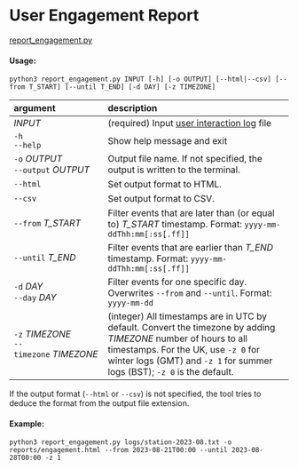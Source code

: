 
# User Engagement Report

[report_engagement.py](report_engagement.py)

#### Usage:

```
python3 report_engagement.py INPUT [-h] [-o OUTPUT] [--html|--csv] [--from T_START] [--until T_END] [-d DAY] [-z TIMEZONE]
```

| argument | description |
| :--- | :--- |
| *INPUT* | (required) Input [user interaction log](events.md) file |
| `-h`<br/>`--help` | Show help message and exit |
| `-o`&nbsp;*OUTPUT*<br/>`--output`&nbsp;*OUTPUT* | Output file name. If not specified, the output is written to the terminal. |
| `--html` | Set output format to HTML. |
| `--csv` | Set output format to CSV. |
| `--from`&nbsp;*T_START* | Filter events that are later than (or equal to) *T_START* timestamp. Format: `yyyy-mm-ddThh:mm[:ss[.ff]]` |
| `--until`&nbsp;*T_END* | Filter events that are earlier than *T_END* timestamp. Format: `yyyy-mm-ddThh:mm[:ss[.ff]]` |
| `-d`&nbsp;*DAY*<br/>`--day`&nbsp;*DAY* | Filter events for one specific day. Overwrites `--from` and `--until`. Format: `yyyy-mm-dd` |
| `-z`&nbsp;*TIMEZONE*<br/>`--timezone`&nbsp;*TIMEZONE* | (integer) All timestamps are in UTC by default. Convert the timezone by adding *TIMEZONE* number of hours to all timestamps. For the UK, use `-z 0` for winter logs (GMT) and `-z 1` for summer logs (BST); `-z 0` is the default. |

If the output format (`--html` or `--csv`) is not specified, the tool tries to deduce the format from the output file extension.

#### Example:

```
python3 report_engagement.py logs/station-2023-08.txt -o reports/engagement.html --from 2023-08-21T00:00 --until 2023-08-28T00:00 -z 1
```
